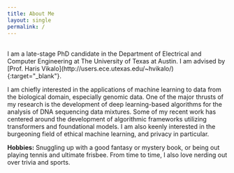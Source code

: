 ```yaml
---
title: About Me
layout: single
permalink: /
---
```

<br> 
I am a late-stage PhD candidate in the Department of Electrical and Computer Engineering at The University of Texas at Austin. I am advised by [Prof. Haris Vikalo](http://users.ece.utexas.edu/~hvikalo/){:target="_blank"}.

I am chiefly interested in the applications of machine learning to data from the biological domain, especially genomic data. One of the major thrusts of my research is the development of deep learning-based algorithms for the analysis of DNA sequencing data mixtures. Some of my recent work has centered around the development of algorithmic frameworks utilizing transformers and foundational models.
I am also keenly interested in the burgeoning field of ethical machine learning, and privacy in particular.

**Hobbies:** Snuggling up with a good fantasy or mystery book, or being out playing tennis and ultimate frisbee. From time to time, I also love nerding out over trivia and sports.